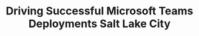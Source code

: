 ---
state: UT
region: West
title: Driving Successful Microsoft Teams Deployments Salt Lake City
event_url: https://aka.ms/TeamsACMEvents
start_date: 2020-05-14
cost: Free
topics: [ m365 , o365, msteams ]
---